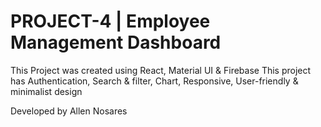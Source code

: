 # PROJECT-4 | Employee Management Dashboard
This Project was created using React, Material UI & Firebase
This project has Authentication, Search & filter, Chart, Responsive, User-friendly & minimalist design

Developed by Allen Nosares
